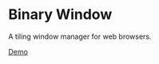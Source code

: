 # Binary Window

A tiling window manager for web browsers.

[Demo](https://bhjsdev.github.io/bwin/)
